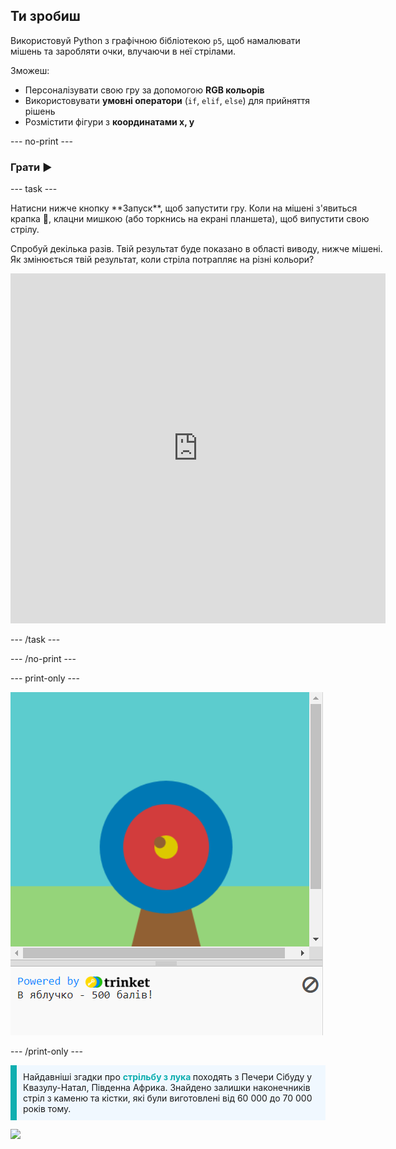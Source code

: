 ## Ти зробиш

Використовуй Python з графічною бібліотекою `p5`, щоб намалювати мішень та заробляти очки, влучаючи в неї стрілами.

Зможеш:
 + Персоналізувати свою гру за допомогою **RGB кольорів**
 + Використовувати **умовні оператори** (`if`, `elif`, `else`) для прийняття рішень
 + Розмістити фігури з **координатами x, y**

--- no-print ---

### Грати ▶️

--- task ---

<div style="display: flex; flex-wrap: wrap">
<div style="flex-basis: 175px; flex-grow: 1">  
Натисни нижче кнопку **Запуск**, щоб запустити гру. Коли на мішені з'явиться крапка 🎯, клацни мишкою (або торкнись на екрані планшета), щоб випустити свою стрілу. 

Спробуй декілька разів. Твій результат буде показано в області виводу, нижче мішені. Як змінюється твій результат, коли стріла потрапляє на різні кольори? 
  <iframe src="https://trinket.io/embed/python/f686c82d8a?outputOnly=true" width="600" height="560" frameborder="0" marginwidth="0" marginheight="0" allowfullscreen>
  </iframe>
</div>
</div>

--- /task ---

--- /no-print ---

--- print-only ---

![Завершений проєкт.](images/yellow-points.png)

--- /print-only ---

<p style="border-left: solid; border-width:10px; border-color: #0faeb0; background-color: aliceblue; padding: 10px;">
Найдавніші згадки про <span style="color: #0faeb0; font-weight: bold;"> стрільбу з лука </span> походять з Печери Сібуду у Квазулу-Натал, Південна Африка. Знайдено залишки наконечників стріл з каменю та кістки, які були виготовлені від 60 000 до 70 000 років тому. 
</p>

![](http://code.org/api/hour/begin_coderdojo_target.png)
